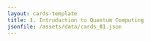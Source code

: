 ```yaml
---
layout: cards-template
title: 1. Introduction to Quantum Computing
jsonfile: /assets/data/cards_01.json
---
```

